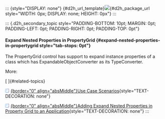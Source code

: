 ::: {style="DISPLAY: none"}
[](ms-xhelp:///?Id=d2h_url_template){#d2h_url_template}![](!package_url!){#d2h_package_url style="WIDTH: 0px; DISPLAY: none; HEIGHT: 0px"}
:::

::: {.d2h_secondary_topic style="PADDING-BOTTOM: 10pt; MARGIN: 0pt; PADDING-LEFT: 0pt; PADDING-RIGHT: 0pt; PADDING-TOP: 0pt"}
#### Expand Nested Properties in PropertyGrid {#expand-nested-properties-in-propertygrid style="tab-stops: 0pt"}

The PropertyGrid control has support to expand instance properties of a class which has ExpandableObjectConverter as its TypeConverter.

More:

[ ]{#related-topics}

[![](button.gif){border="0" align="absMiddle"}Use Case Scenarios](ms-xhelp:///?Id=538d2b10-9cec-4ed3-80cd-248355819ce8){style="TEXT-DECORATION: none"}

[![](button.gif){border="0" align="absMiddle"}Adding Expand Nested Properties in Property Grid to an Application](ms-xhelp:///?Id=a084ee13-288b-4039-a343-730daf8326fe){style="TEXT-DECORATION: none"}
:::
